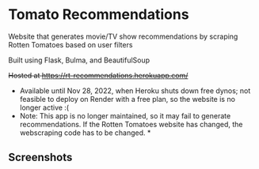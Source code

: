 # Tomato Recommendations

Website that generates movie/TV show recommendations by scraping Rotten Tomatoes based on user filters

Built using Flask, Bulma, and BeautifulSoup

~~Hosted at https://rt-recommendations.herokuapp.com/~~

* Available until Nov 28, 2022, when Heroku shuts down free dynos; not feasible to deploy on Render with a free plan,
  so the website is no longer active :(
* Note: This app is no longer maintained, so it may fail to generate recommendations. If the Rotten Tomatoes website has changed, the webscraping code has to be changed. *
  
## Screenshots

